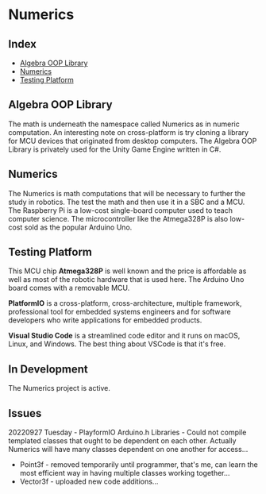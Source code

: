 # Numerics

## Index

- [Algebra OOP Library](#algebra-oop-library)
- [Numerics](#numerics)
- [Testing Platform](#testing-platform)

</hr>

## Algebra OOP Library

The math is underneath the namespace called Numerics as in numeric computation. An interesting note on cross-platform is try cloning a library for MCU devices that originated from desktop computers. The Algebra OOP Library is privately used for the Unity Game Engine written in C#.

## Numerics

The Numerics is math computations that will be necessary to further the study in robotics. The test the math and then use it in a SBC and a MCU. The Raspberry Pi is a low-cost single-board computer used to teach computer science. The microcontroller like the Atmega328P is also low-cost sold as the popular Arduino Uno.

## Testing Platform

This MCU chip **Atmega328P** is well known and the price is affordable as well as most of the robotic hardware that is used here. The Arduino Uno board comes with a removable MCU.

**PlatformIO** is a cross-platform, cross-architecture, multiple framework, professional tool for embedded systems engineers and for software developers who write applications for embedded products. 

**Visual Studio Code** is a streamlined code editor and it runs on macOS, Linux, and Windows. The best thing about VSCode is that it's free.

## In Development

The Numerics project is active.

## Issues

20220927 Tuesday - PlayformIO Arduino.h Libraries - Could not compile templated classes that ought to be dependent on each other. Actually Numerics will have many classes dependent on one another for access...

- Point3f - removed temporarily until programmer, that's me, can learn the most efficient way in having multiple classes working together...
- Vector3f - uploaded new code additions...
